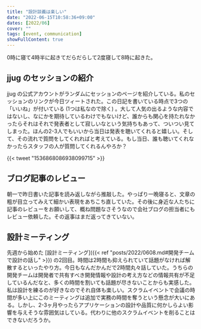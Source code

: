 ```yaml
---
title: "設計談義は楽しい"
date: "2022-06-15T10:58:36+09:00"
dates: [2022/06]
cover: ""
tags: [event, communication]
showFullContent: true
---
```


0時に寝て4時半に起きてだらだらして2度寝して8時に起きた。

## jjug のセッションの紹介

jjug の公式アカウントがランダムにセッションのページを紹介している。私のセッションのリンクが今日ツィートされた。この日記を書いている時点で3つの「いいね」が付いている (1つは私なので除く) 。大して人気の出るような内容ではないし、なにかを期待しているわけでもないけど、誰からも関心を持たれなかったらそれはそれで発表者として寂しいなという気持ちもあって、ついつい見てしまった。ほんの2-3人でもいいから当日は発表を聴いてくれると嬉しい。そして、その流れで質問をしてくれればと考えている。もし当日、誰も聴いてくれなかったらスタッフの人が質問してくれるんやろか？

{{< tweet "1536868086938099715" >}}

## ブログ記事のレビュー

朝一で昨日書いた記事を読み返しながら推敲した。やっぱり一晩寝ると、文章の粗が目立ってみえて細かい表現をあちこち直していた。その後に身近な人たちに記事のレビューをお願いして、概ね問題なさそうなので会社ブログの担当者にもレビュー依頼した。その返事はまだ返ってきていない。

## 設計ミーティング

先週から始めた [設計ミーティング]({{< ref "posts/2022/0608.md#開発チームで設計の話し" >}}) の2回目。時間は2時間も抑えられていて話題がなければ解散するといったやり方。今日もなんだかんだで2時間丸々話していた。うちらの開発チームは開発者で共有すべき開発情報や設計の考え方などの情報共有が不足しているんだなと、多くの時間を割いても話題が尽きないことからも実感した。私は設計を練るのが好きなのでそれ自体も楽しい。スクラムイベントで会議の時間が多い上にこのミーティングは追加で実務の時間を奪うという懸念が大いにある。しかし、2-3ヶ月やったらアプリケーションの設計や品質に何かしらよい影響を与えそうな雰囲気はしている。代わりに他のスクラムイベントを削ることはできないだろうか。
